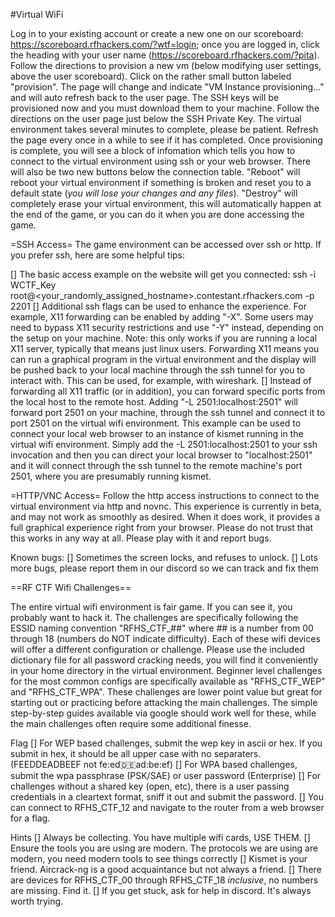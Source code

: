 #Virtual WiFi

Log in to your existing account or create a new one on our scoreboard: https://scoreboard.rfhackers.com/?wtf=login; once you are logged in, click the heading with your user name (https://scoreboard.rfhackers.com/?pita). Follow the directions to provision a new vm (below modifying user settings, above the user scoreboard). Click on the rather small button labeled "provision".
The page will change and indicate "VM Instance provisioning..." and will auto refresh back to the user page.  The SSH keys will be provisioned now and you must download them to your machine.  Follow the directions on the user page just below the SSH Private Key.
The virtual environment takes several minutes to complete, please be patient.  Refresh the page every once in a while to see if it has completed.
Once provisioning is complete, you will see a block of infomation which tells you how to connect to the virtual environment using ssh or your web browser.
There will also be two new buttons below the connection table.  "Reboot" will reboot your virtual environment if something is broken and reset you to a default state (*you will lose your changes and any files*).  "Destroy" will completely erase your virtual environment, this will automatically happen at the end of the game, or you can do it when you are done accessing the game.

=SSH Access=
The game environment can be accessed over ssh or http. If you prefer ssh, here are some helpful tips:

[] The basic access example on the website will get you connected: ssh -i WCTF_Key root@<your_randomly_assigned_hostname>.contestant.rfhackers.com -p 2201
[] Additional ssh flags can be used to enhance the experience.  For example, X11 forwarding can be enabled by adding "-X".  Some users may need to bypass X11 security restrictions and use "-Y" instead, depending on the setup on your machine.  Note: this only works if you are running a local X11 server, typically that means just linux users.  Forwarding X11 means you can run a graphical program in the virtual environment and the display will be pushed back to your local machine through the ssh tunnel for you to interact with.  This can be used, for example, with wireshark.
[] Instead of forwarding all X11 traffic (or in addition), you can forward specific ports from the local host to the remote host.  Adding "-L 2501:localhost:2501" will forward port 2501 on your machine, through the ssh tunnel and connect it to port 2501 on the virtual wifi environment.  This example can be used to connect your local web browser to an instance of kismet running in the virtual wifi environment.  Simply add the -L 2501:localhost:2501 to your ssh invocation and then you can direct your local browser to "localhost:2501" and it will connect through the ssh tunnel to the remote machine's port 2501, where you are presumably running kismet.

=HTTP/VNC Access=
Follow the http access instructions to connect to the virtual environment via http and novnc.  This experience is currently in beta, and may not work as smoothly as desired.  When it does work, it provides a full graphical experience right from your browser.  Please do not trust that this works in any way at all.  Please play with it and report bugs.

Known bugs:
[] Sometimes the screen locks, and refuses to unlock.
[] Lots more bugs, please report them in our discord so we can track and fix them

==RF CTF Wifi Challenges==

The entire virtual wifi environment is fair game.  If you can see it, you probably want to hack it.
The challenges are specifically following the ESSID naming convention "RFHS_CTF_##" where ## is a number from 00 through 18 (numbers do NOT indicate difficulty).  Each of these wifi devices will offer a different configuration or challenge.  Please use the included dictionary file for all password cracking needs, you will find it conveniently in your home directory in the virtual environment.
Beginner level challenges for the most common configs are specifically available as "RFHS_CTF_WEP" and "RFHS_CTF_WPA".  These challenges are lower point value but great for starting out or practicing before attacking the main challenges.  The simple step-by-step guides available via google should work well for these, while the main challenges often require some additional finesse.

Flag
[] For WEP based challenges, submit the wep key in ascii or hex.  If you submit in hex, it should be all upper case with no separaters. (FEEDDEADBEEF not fe:ed:de:ad:be:ef)
[] For WPA based challenges, submit the wpa passphrase (PSK/SAE) or user password (Enterprise)
[] For challenges without a shared key (open, etc), there is a user passing credentials in a cleartext format, sniff it out and submit the password.
[] You can connect to RFHS_CTF_12 and navigate to the router from a web browser for a flag.

Hints
[] Always be collecting.  You have multiple wifi cards, USE THEM.
[] Ensure the tools you are using are modern.  The protocols we are using are modern, you need modern tools to see things correctly
[] Kismet is your friend.  Aircrack-ng is a good acquaintance but not always a friend.
[] There are devices for RFHS_CTF_00 through RFHS_CTF_18 *inclusive*, no numbers are missing.  Find it.
[] If you get stuck, ask for help in discord.  It's always worth trying.
